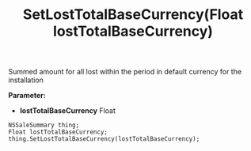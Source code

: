 ﻿---
uid: crmscript_ref_NSSaleSummary_SetLostTotalBaseCurrency
title: SetLostTotalBaseCurrency(Float lostTotalBaseCurrency)
intellisense: NSSaleSummary.SetLostTotalBaseCurrency
keywords: NSSaleSummary, GetLostTotalBaseCurrency
so.topic: reference
---

Summed amount for all lost within the period in default currency for the installation

**Parameter:** 
 - **lostTotalBaseCurrency** Float

```crmscript
NSSaleSummary thing;
Float lostTotalBaseCurrency;
thing.SetLostTotalBaseCurrency(lostTotalBaseCurrency);
```

